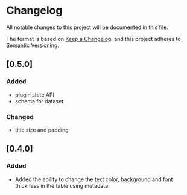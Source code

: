 # Changelog

All notable changes to this project will be documented in this file.

The format is based on [Keep a Changelog](https://keepachangelog.com/en/1.0.0/),
and this project adheres to [Semantic Versioning](https://semver.org/spec/v2.0.0.html).

## [0.5.0]

### Added

- plugin state API
- schema for dataset

### Changed

- title size and padding

## [0.4.0]

### Added
- Added the ability to change the text color, background and font thickness in the table using metadata

